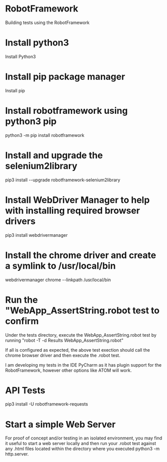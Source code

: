 # RobotFramework
Building tests using the RobotFramework

# Install python3
Install Python3
# Install pip package manager
Install pip
# Install robotframework using python3 pip
python3 -m pip install robotframework
# Install and upgrade the selenium2library
pip3 install --upgrade robotframework-selenium2library
# Install WebDriver Manager to help with installing required browser drivers
pip3 install webdrivermanager
# Install the chrome driver and create a symlink to /usr/local/bin
webdrivermanager chrome --linkpath /usr/local/bin

# Run the "WebApp_AssertString.robot test to confirm
Under the tests directory, execute the WebApp_AssertString.robot test by running "robot -T -d Results WebApp_AssertString.robot"

If all is configured as expected, the above test exection should call the chrome browser driver and then execute the .robot test.

I am developing my tests in the IDE PyCharm as it has plugin support for the RobotFramework, however other options like ATOM will work.

# API Tests
pip3 install -U robotframework-requests

# Start a simple Web Server
For proof of concept and/or testing in an isolated environment, you may find it useful to start a web server locally and then run your .robot test against any .html files located within the directory where you executed python3 -m http.server.
